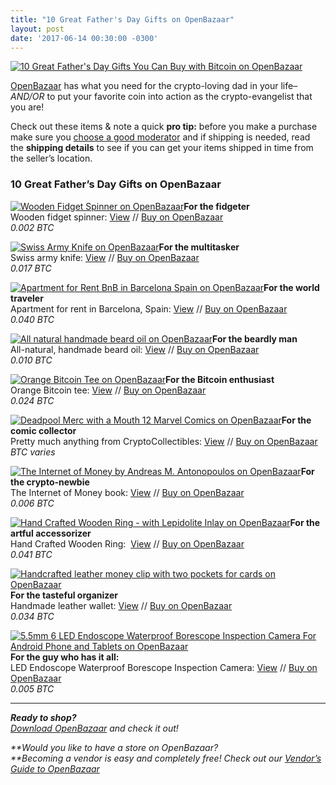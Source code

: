 ```yaml
---
title: "10 Great Father's Day Gifts on OpenBazaar" 
layout: post
date: '2017-06-14 00:30:00 -0300'
---
```

        
[![10 Great Father's Day Gifts You Can Buy with Bitcoin on OpenBazaar](10-Great-Fathers-Day-Gifts-You-Can-Buy-with-Bitcoin-on-OpenBazaar.png)](10-Great-Fathers-Day-Gifts-You-Can-Buy-with-Bitcoin-on-OpenBazaar.png)

[OpenBazaar](https://openbazaar.org) has what you need for the crypto-loving dad in your life–_AND/OR_ to put your favorite coin into action as the crypto-evangelist that you are!

Check out these items & note a quick **pro tip:** before you make a purchase make sure you [choose a good moderator](https://blog.openbazaar.org/how-to-choose-a-good-moderator-on-openbazaar/#.WFGf9qIrKV4) and if shipping is needed, read the **shipping details** to see if you can get your items shipped in time from the seller’s location.

### 10 Great Father’s Day Gifts on OpenBazaar

[![Wooden Fidget Spinner on OpenBazaar](Wooden-Fidget-Spinner.png)](https://duosear.ch/@downtothewood/listing/fa9c52a844f2861abc4afdcf5768b7a6a6eb6ca8)**For the fidgeter**  
Wooden fidget spinner: [View](https://duosear.ch/@downtothewood/listing/fa9c52a844f2861abc4afdcf5768b7a6a6eb6ca8) // [Buy on OpenBazaar  
](ob://b053546caec866a8eb1d7968e899e8a98ce724dc/listing/fa9c52a844f2861abc4afdcf5768b7a6a6eb6ca8)_0.002 BTC_

[![Swiss Army Knife on OpenBazaar](Swiss-Army-Knife.png)](https://duosear.ch/c74e2615b0053ea1bd0579c0656bc3e4bd453c7b/listing/8307cb57307ce82addd3993cc49707428e8e55f0)**For the multitasker**  
Swiss army knife: [View](https://duosear.ch/c74e2615b0053ea1bd0579c0656bc3e4bd453c7b/listing/8307cb57307ce82addd3993cc49707428e8e55f0) // [Buy on OpenBazaar  
](ob://c74e2615b0053ea1bd0579c0656bc3e4bd453c7b/listing/8307cb57307ce82addd3993cc49707428e8e55f0)_0.017 BTC_

[![Apartment for Rent BnB in Barcelona Spain on OpenBazaar](Apartment-for-Rent-BnB-in-Barcelona-Spain-on-OpenBazaar.png)](https://duosear.ch/@enBarcelona/listing/d9a093c91a6518fe03ce79404f9454daf65179a7)**For the world traveler**  
Apartment for rent in Barcelona, Spain: [View](https://duosear.ch/@enBarcelona/listing/d9a093c91a6518fe03ce79404f9454daf65179a7) // [Buy on OpenBazaar  
](ob://1e5cc523e6c580586630d3d2bc129eea6631c670/listing/d9a093c91a6518fe03ce79404f9454daf65179a7)_0.040 BTC_

[![All natural handmade beard oil on OpenBazaar](Handmade-Natural-Beard-Oil-on-OpenBazaar.png)](https://duosear.ch/2116c648c89cec7c99bbb9bc7ad6294e8a50d768/listing/e971f24a3777547704fd6b62f74303c2d4f8cd31)**For the beardly man**  
All-natural, handmade beard oil: [View](https://duosear.ch/2116c648c89cec7c99bbb9bc7ad6294e8a50d768/listing/e971f24a3777547704fd6b62f74303c2d4f8cd31) // [Buy on OpenBazaar  
](ob://2116c648c89cec7c99bbb9bc7ad6294e8a50d768/listing/e971f24a3777547704fd6b62f74303c2d4f8cd31)_0.010 BTC_

[![Orange Bitcoin Tee on OpenBazaar](Orange-Bitcoin-Tee-on-OpenBazaar-150x150.jpg)](https://duosear.ch/@TheBitcoinStore/listing/3503bc109b83d3e9ef4ab3e22dd82095eb8e982a)**For the Bitcoin enthusiast**  
Orange Bitcoin tee: [View](https://duosear.ch/@TheBitcoinStore/listing/3503bc109b83d3e9ef4ab3e22dd82095eb8e982a) // [Buy on OpenBazaar  
](ob://8d4d764da095f4d6afdcf79278cf1083a90c73ef/listing/3503bc109b83d3e9ef4ab3e22dd82095eb8e982a)_0.024 BTC_

[![Deadpool Merc with a Mouth 12 Marvel Comics on OpenBazaar](Deadpool-Merc-with-a-Mouth-12-Marvel-Comics-on-OpenBazaar.png)](https://duosear.ch/8326633947d7a4b0d304bc459385596da3a2fbc8/listing/1ab0ea9f32b0e769b858e7861d34cffd32d37d35)**For the comic collector**  
Pretty much anything from CryptoCollectibles: [View](https://duosear.ch/@crypto_collectibles) // [Buy on OpenBazaar  
](ob://338cbc37c0293a55c8cef68e790ae270f46e7d18)_BTC varies_

[![The Internet of Money by Andreas M. Antonopoulos on OpenBazaar](The-Internet-of-Money-by-Andreas-M.-Antonopoulos-on-OpenBazaar.png)](https://duosear.ch/efece349f9830a6d6167c3bbc6ed3ce855277a8f/listing/974a62586f0e48c53b7c19592f9ceb64a4b08e84)**For the crypto-newbie**  
The Internet of Money book: [View](https://duosear.ch/efece349f9830a6d6167c3bbc6ed3ce855277a8f/listing/974a62586f0e48c53b7c19592f9ceb64a4b08e84) // [Buy on OpenBazaar  
](ob://efece349f9830a6d6167c3bbc6ed3ce855277a8f/listing/974a62586f0e48c53b7c19592f9ceb64a4b08e84)_0.006 BTC_

[![Hand Crafted Wooden Ring - with Lepidolite Inlay on OpenBazaar](Hand-Crafted-Wooden-Ring-with-Lepidolite-Inlay-on-OpenBazaar.png)](https://duosear.ch/efece349f9830a6d6167c3bbc6ed3ce855277a8f/listing/974a62586f0e48c53b7c19592f9ceb64a4b08e84)**For the artful accessorizer**  
Hand Crafted Wooden Ring:  [View](https://duosear.ch/@rabfulton/listing/f796f5d2291bf48b4c2516294571fcf48776f1cc) // [Buy on OpenBazaar  
](ob://2b7e910da0312a1cf94882230c5f186c6ffced2c/listing/f796f5d2291bf48b4c2516294571fcf48776f1cc)_0.041 BTC_

[![Handcrafted leather money clip with two pockets for cards on OpenBazaar](Handcrafted-leather-money-clip-with-two-pockets-for-cards-.png)](https://duosear.ch/@sbauer/listing/f5c8206affc5c319c4ed3070bd6fe2fa3bf39338)**For the tasteful organizer**  
Handmade leather wallet: [View](https://duosear.ch/@sbauer/listing/f5c8206affc5c319c4ed3070bd6fe2fa3bf39338) // [Buy on OpenBazaar  
](ob://7284b968e31ae8866e779beb94e13b618bc48683/listing/f5c8206affc5c319c4ed3070bd6fe2fa3bf39338)_0.034 BTC_

[![5.5mm 6 LED Endoscope Waterproof Borescope Inspection Camera For Android Phone and Tablets on OpenBazaar](5.5mm-6-LED-Endoscope-Waterproof-Borescope-Inspection-Camera-For-Android-Phone-and-Tablets-on-OpenBazaar.png)](https://duosear.ch/457a23b70bc2a28c33a6f18c9135863d8ac477ff/listing/8be28fc8a35df2934a2a2bebb3b4e58b58838180)**For the guy who has it all:**  
LED Endoscope Waterproof Borescope Inspection Camera: [View](https://duosear.ch/457a23b70bc2a28c33a6f18c9135863d8ac477ff/listing/8be28fc8a35df2934a2a2bebb3b4e58b58838180) // [Buy on OpenBazaar  
](ob://457a23b70bc2a28c33a6f18c9135863d8ac477ff/listing/8be28fc8a35df2934a2a2bebb3b4e58b58838180)_0.005 BTC_

* * *

_**Ready to shop?**_  
_[Download OpenBazaar](https://openbazaar.org/download) and check it out!_

_**Would you like to have a store on OpenBazaar?  
**Becoming a vendor is easy and completely free! Check out our [Vendor’s Guide to OpenBazaar](https://blog.openbazaar.org/vendors-guide-to-openbazaar/)_